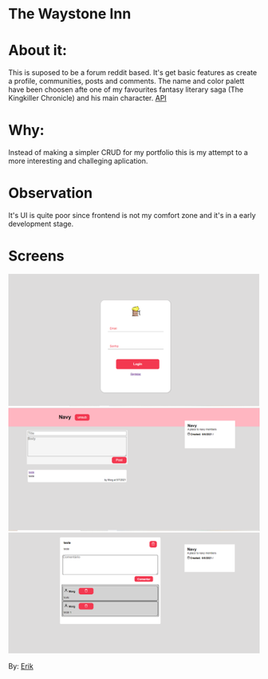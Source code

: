 # The Waystone Inn

# About it:
This is suposed to be a forum reddit based. It's get basic features as create a profile, communities, posts and comments.
The name and color palett have been choosen afte one of my favourites fantasy literary saga (The Kingkiller Chronicle) and his main character.
[API](https://github.com/FueledByRage/The-Waystone-Inn-Backend)

# Why:
Instead of making a simpler CRUD for my portfolio this is my attempt to a more interesting and challeging aplication.

# Observation
It's UI is quite poor since frontend is not my comfort zone and it's in a early development stage.


# Screens
![Login screen](https://github.com/FueledByRage/The-Waystone-Inn-Frontend/blob/master/screens/login.png)
![Community screen](https://github.com/FueledByRage/The-Waystone-Inn-Frontend/blob/master/screens/community.png)
![Post screen](https://github.com/FueledByRage/The-Waystone-Inn-Frontend/blob/master/screens/post.png)

By: [Erik](https://www.linkedin.com/in/erik-natan-moreira-santos-983865195/)



